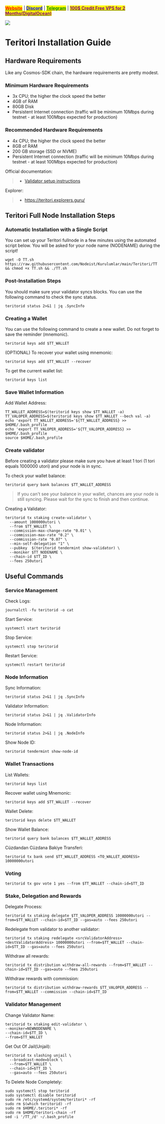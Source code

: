 &#x20;                             [<mark style="color:red;">**Website**</mark>](https://nodeist.net/) | [<mark style="color:blue;">**Discord**</mark>](https://discord.gg/ypx7mJ6Zzb) | [<mark style="color:green;">**Telegram**</mark>](https://t.me/noodeist) | [<mark style="color:purple;">**100$ Credit Free VPS for 2 Months(DigitalOcean)**</mark>](https://nodeist.net/)<mark style="color:purple;"></mark>

![](https://i.hizliresim.com/7ffu92z.jpeg)


# Teritori Installation Guide
## Hardware Requirements
Like any Cosmos-SDK chain, the hardware requirements are pretty modest.

### Minimum Hardware Requirements
  - 3x CPU; the higher the clock speed the better
  - 4GB of RAM
  - 80GB Disk
  - Persistent Internet connection (traffic will be minimum 10Mbps during testnet - at least 100Mbps expected for production)

### Recommended Hardware Requirements
  - 4x CPU; the higher the clock speed the better
  - 8GB of RAM
  - 200 GB storage (SSD or NVME)
  - Persistent Internet connection (traffic will be minimum 10Mbps during testnet - at least 100Mbps expected for production)

Official documentation:
>- [Validator setup instructions](https://github.com/TERITORI/teritori-chain/blob/main/testnet/teritori-testnet-v2/README.md)

Explorer:
>- https://teritori.explorers.guru/

## Teritori Full Node Installation Steps
### Automatic Installation with a Single Script
You can set up your Teritori fullnode in a few minutes using the automated script below.
You will be asked for your node name (NODENAME) during the script!

```
wget -O TT.sh https://raw.githubusercontent.com/Nodeist/Kurulumlar/main/Teritori/TT && chmod +x TT.sh && ./TT.sh
```

### Post-Installation Steps

You should make sure your validator syncs blocks.
You can use the following command to check the sync status.
```
teritorid status 2>&1 | jq .SyncInfo
```

### Creating a Wallet
You can use the following command to create a new wallet. Do not forget to save the reminder (mnemonic).
```
teritorid keys add $TT_WALLET
```

(OPTIONAL) To recover your wallet using mnemonic:
```
teritorid keys add $TT_WALLET --recover
```

To get the current wallet list:
```
teritorid keys list
```

### Save Wallet Information
Add Wallet Address:
```
TT_WALLET_ADDRESS=$(teritorid keys show $TT_WALLET -a)
TT_VALOPER_ADDRESS=$(teritorid keys show $TT_WALLET --bech val -a)
echo 'export TT_WALLET_ADDRESS='${TT_WALLET_ADDRESS} >> $HOME/.bash_profile
echo 'export TT_VALOPER_ADDRESS='${TT_VALOPER_ADDRESS} >> $HOME/.bash_profile
source $HOME/.bash_profile
```


### Create validator
Before creating a validator please make sure you have at least 1 tori (1 tori equals 1000000 utori) and your node is in sync.

To check your wallet balance:
```
teritorid query bank balances $TT_WALLET_ADDRESS
```
> If you can't see your balance in your wallet, chances are your node is still syncing. Please wait for the sync to finish and then continue.

Creating a Validator:
```
teritorid tx staking create-validator \
  --amount 1000000utori \
  --from $TT_WALLET \
  --commission-max-change-rate "0.01" \
  --commission-max-rate "0.2" \
  --commission-rate "0.07" \
  --min-self-delegation "1" \
  --pubkey  $(teritorid tendermint show-validator) \
  --moniker $TT_NODENAME \
  --chain-id $TT_ID \
  --fees 250utori
```



## Useful Commands
### Service Management
Check Logs:
```
journalctl -fu teritorid -o cat
```

Start Service:
```
systemctl start teritorid
```

Stop Service:
```
systemctl stop teritorid
```

Restart Service:
```
systemctl restart teritorid
```

### Node Information
Sync Information:
```
teritorid status 2>&1 | jq .SyncInfo
```

Validator Information:
```
teritorid status 2>&1 | jq .ValidatorInfo
```

Node Information:
```
teritorid status 2>&1 | jq .NodeInfo
```

Show Node ID:
```
teritorid tendermint show-node-id
```

### Wallet Transactions
List Wallets:
```
teritorid keys list
```

Recover wallet using Mnemonic:
```
teritorid keys add $TT_WALLET --recover
```

Wallet Delete:
```
teritorid keys delete $TT_WALLET
```

Show Wallet Balance:
```
teritorid query bank balances $TT_WALLET_ADDRESS
```

Cüzdandan Cüzdana Bakiye Transferi:
```
teritorid tx bank send $TT_WALLET_ADDRESS <TO_WALLET_ADDRESS> 10000000utori
```

### Voting
```
teritorid tx gov vote 1 yes --from $TT_WALLET --chain-id=$TT_ID
```

### Stake, Delegation and Rewards
Delegate Process:
```
teritorid tx staking delegate $TT_VALOPER_ADDRESS 10000000utori --from=$TT_WALLET --chain-id=$TT_ID --gas=auto --fees 250utori
```

Redelegate from validator to another validator:
```
teritorid tx staking redelegate <srcValidatorAddress> <destValidatorAddress> 10000000utori --from=$TT_WALLET --chain-id=$TT_ID --gas=auto --fees 250utori
```

Withdraw all rewards:
```
teritorid tx distribution withdraw-all-rewards --from=$TT_WALLET --chain-id=$TT_ID --gas=auto --fees 250utori
```

Withdraw rewards with commission:
```
teritorid tx distribution withdraw-rewards $TT_VALOPER_ADDRESS --from=$TT_WALLET --commission --chain-id=$TT_ID
```

### Validator Management
Change Validator Name:
```
teritorid tx staking edit-validator \
--moniker=NEWNODENAME \
--chain-id=$TT_ID \
--from=$TT_WALLET
```

Get Out Of Jail(Unjail): 
```
teritorid tx slashing unjail \
  --broadcast-mode=block \
  --from=$TT_WALLET \
  --chain-id=$TT_ID \
  --gas=auto --fees 250utori
```

To Delete Node Completely:
```
sudo systemctl stop teritorid
sudo systemctl disable teritorid
sudo rm /etc/systemd/system/teritori* -rf
sudo rm $(which teritorid) -rf
sudo rm $HOME/.teritori* -rf
sudo rm $HOME/teritori-chain -rf
sed -i '/TT_/d' ~/.bash_profile
```
  